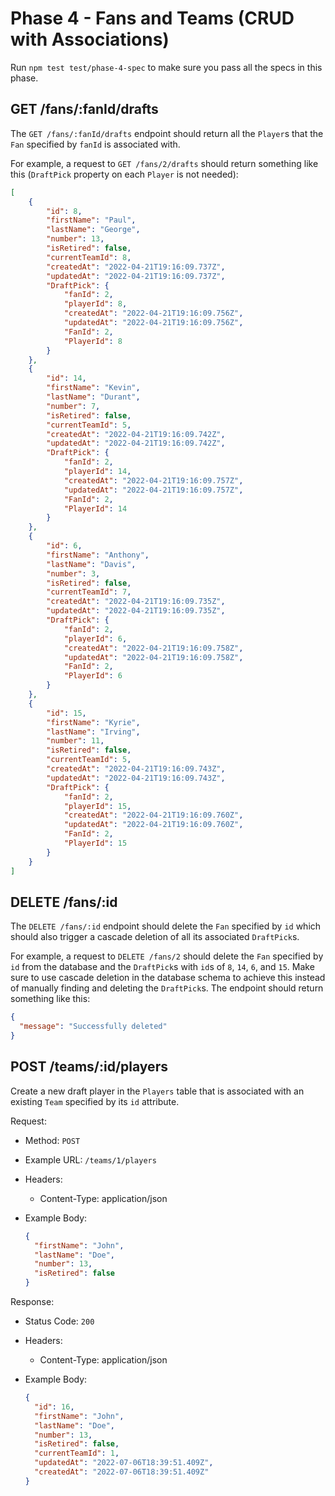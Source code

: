 # Phase 4 - Fans and Teams (CRUD with Associations)

Run `npm test test/phase-4-spec` to make sure you pass all the specs in this
phase.

## GET /fans/:fanId/drafts

The `GET /fans/:fanId/drafts` endpoint should return all the `Player`s that the
`Fan` specified by `fanId` is associated with.

For example, a request to `GET /fans/2/drafts` should return something like
this (`DraftPick` property on each `Player` is not needed):

```json
[
    {
        "id": 8,
        "firstName": "Paul",
        "lastName": "George",
        "number": 13,
        "isRetired": false,
        "currentTeamId": 8,
        "createdAt": "2022-04-21T19:16:09.737Z",
        "updatedAt": "2022-04-21T19:16:09.737Z",
        "DraftPick": {
            "fanId": 2,
            "playerId": 8,
            "createdAt": "2022-04-21T19:16:09.756Z",
            "updatedAt": "2022-04-21T19:16:09.756Z",
            "FanId": 2,
            "PlayerId": 8
        }
    },
    {
        "id": 14,
        "firstName": "Kevin",
        "lastName": "Durant",
        "number": 7,
        "isRetired": false,
        "currentTeamId": 5,
        "createdAt": "2022-04-21T19:16:09.742Z",
        "updatedAt": "2022-04-21T19:16:09.742Z",
        "DraftPick": {
            "fanId": 2,
            "playerId": 14,
            "createdAt": "2022-04-21T19:16:09.757Z",
            "updatedAt": "2022-04-21T19:16:09.757Z",
            "FanId": 2,
            "PlayerId": 14
        }
    },
    {
        "id": 6,
        "firstName": "Anthony",
        "lastName": "Davis",
        "number": 3,
        "isRetired": false,
        "currentTeamId": 7,
        "createdAt": "2022-04-21T19:16:09.735Z",
        "updatedAt": "2022-04-21T19:16:09.735Z",
        "DraftPick": {
            "fanId": 2,
            "playerId": 6,
            "createdAt": "2022-04-21T19:16:09.758Z",
            "updatedAt": "2022-04-21T19:16:09.758Z",
            "FanId": 2,
            "PlayerId": 6
        }
    },
    {
        "id": 15,
        "firstName": "Kyrie",
        "lastName": "Irving",
        "number": 11,
        "isRetired": false,
        "currentTeamId": 5,
        "createdAt": "2022-04-21T19:16:09.743Z",
        "updatedAt": "2022-04-21T19:16:09.743Z",
        "DraftPick": {
            "fanId": 2,
            "playerId": 15,
            "createdAt": "2022-04-21T19:16:09.760Z",
            "updatedAt": "2022-04-21T19:16:09.760Z",
            "FanId": 2,
            "PlayerId": 15
        }
    }
]
```

## DELETE /fans/:id

The `DELETE /fans/:id` endpoint should delete the `Fan` specified by `id` which
should also trigger a cascade deletion of all its associated `DraftPick`s.

For example, a request to `DELETE /fans/2` should delete the `Fan` specified by
`id` from the database and the `DraftPick`s with `id`s of `8`, `14`, `6`, and
`15`. Make sure to use cascade deletion in the database schema to achieve this
instead of manually finding and deleting the `DraftPick`s. The endpoint should
return something like this:

```json
{
  "message": "Successfully deleted"
}
```

## POST /teams/:id/players

Create a new draft player in the `Players` table that is associated with an
existing `Team` specified by its `id` attribute.

Request:

* Method: `POST`
* Example URL: `/teams/1/players`
* Headers:
  * Content-Type: application/json
* Example Body:

  ```json
  {
    "firstName": "John",
    "lastName": "Doe",
    "number": 13,
    "isRetired": false
  }
  ```

Response:

* Status Code: `200`
* Headers:
  * Content-Type: application/json
* Example Body:

  ```json
  {
    "id": 16,
    "firstName": "John",
    "lastName": "Doe",
    "number": 13,
    "isRetired": false,
    "currentTeamId": 1,
    "updatedAt": "2022-07-06T18:39:51.409Z",
    "createdAt": "2022-07-06T18:39:51.409Z"
  }
  ```
